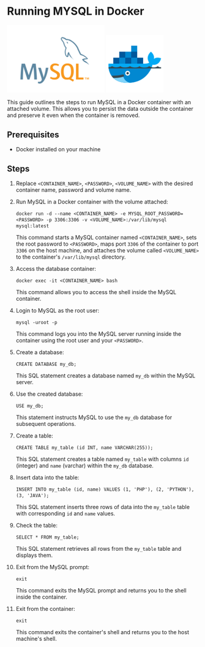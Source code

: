 # Running MYSQL in Docker

<img src="mysql.png"  width="255"> <img src="docker.png"  width="150">

This guide outlines the steps to run MySQL in a Docker container with an attached volume. This allows you to persist the data outside the container and preserve it even when the container is removed.

## Prerequisites

- Docker installed on your machine

## Steps

1. Replace `<CONTAINER_NAME>`, `<PASSWORD>`, `<VOLUME_NAME>` with the desired container name, password and volume name.

2. Run MySQL in a Docker container with the volume attached:

   ```
   docker run -d --name <CONTAINER_NAME> -e MYSQL_ROOT_PASSWORD=<PASSWORD> -p 3306:3306 -v <VOLUME_NAME>:/var/lib/mysql mysql:latest
   ```

   This command starts a MySQL container named `<CONTAINER_NAME>`, sets the root password to `<PASSWORD>`, maps port `3306` of the container to port `3306` on the host machine, and attaches the volume called `<VOLUME_NAME>` to the container's `/var/lib/mysql` directory.

3. Access the database container:

   ```
   docker exec -it <CONTAINER_NAME> bash
   ```

   This command allows you to access the shell inside the MySQL container.

4. Login to MySQL as the root user:

   ```
   mysql -uroot -p
   ```

   This command logs you into the MySQL server running inside the container using the root user and your `<PASSWORD>`.

5. Create a database:

   ```
   CREATE DATABASE my_db;
   ```

   This SQL statement creates a database named `my_db` within the MySQL server.

6. Use the created database:

   ```
   USE my_db;
   ```

   This statement instructs MySQL to use the `my_db` database for subsequent operations.

7. Create a table:

   ```
   CREATE TABLE my_table (id INT, name VARCHAR(255));
   ```

   This SQL statement creates a table named `my_table` with columns `id` (integer) and `name` (varchar) within the `my_db` database.

8. Insert data into the table:

   ```
   INSERT INTO my_table (id, name) VALUES (1, 'PHP'), (2, 'PYTHON'), (3, 'JAVA');
   ```

   This SQL statement inserts three rows of data into the `my_table` table with corresponding `id` and `name` values.

9. Check the table:

   ```
   SELECT * FROM my_table;
   ```

   This SQL statement retrieves all rows from the `my_table` table and displays them.

10. Exit from the MySQL prompt:

    ```
    exit
    ```

    This command exits the MySQL prompt and returns you to the shell inside the container.

11. Exit from the container:
    ```
    exit
    ```
    This command exits the container's shell and returns you to the host machine's shell.
